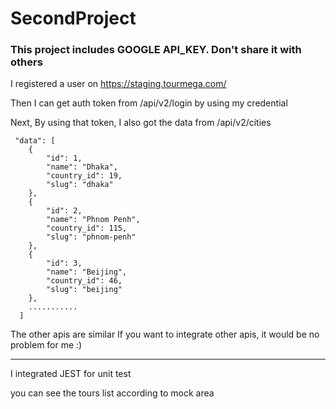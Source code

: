 # SecondProject

### This project includes GOOGLE API_KEY. Don't share it with others

I registered a user on https://staging.tourmega.com/

  Then I can get auth token from /api/v2/login by using my credential
    
Next, By using that token, I also got the data from /api/v2/cities

     "data": [
        {
            "id": 1,
            "name": "Dhaka",
            "country_id": 19,
            "slug": "dhaka"
        },
        {
            "id": 2,
            "name": "Phnom Penh",
            "country_id": 115,
            "slug": "phnom-penh"
        },
        {
            "id": 3,
            "name": "Beijing",
            "country_id": 46,
            "slug": "beijing"
        },
        ...........
      ]

The other apis are similar
If you want to integrate other apis, it would be no problem for me :)

------------------------------------------------------------------------------------

I integrated JEST for unit test

you can see the tours list according to mock area
